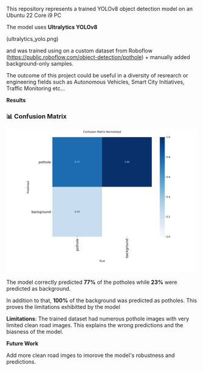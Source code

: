 This repository represents a trained YOLOv8 object detection model on an Ubuntu 22 Core i9 PC

The model uses **Ultralytics YOLOv8**

(ultralytics_yolo.png)




and was trained using on a custom dataset from Roboflow (https://public.roboflow.com/object-detection/pothole) + manually added background-only samples.   

The outcome of this project could be useful in a diversity of resrearch or engineering fields such as Autonomous Vehicles, Smart City Initiatives, Traffic Monitoring etc...





**Results**


### 📊 Confusion Matrix

![Confusion Matrix](runs/detect/train2/confusion_matrix_normalized.png)




The model correctly predicted **77%** of the potholes while **23%**  were predicted as background. 

In addition to that, **100%** of the background was predicted as potholes. This proves the limitations exhibitted by the model




**Limitations**:
  The trained dataset had numerous pothole images with very limited clean road images. This explains the wrong predictions and the biasness of the model.


**Future Work**
  
  Add more clean road imges to imorove the model's robustness and predictions.


    


  
  
